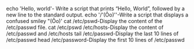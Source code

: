 echo 'Hello, world'- Write a script that prints “Hello, World”, followed by a new line to the standard output.
echo '/'(Ôo)''-Write a script that displays a confused smiley "(Ôo)'
cat /etc/pswd-Display the content of the /etc/passwd file.
cat /etc/pswd /etc/hosts-Display the content of /etc/passwd and /etc/hosts
tail /etc/passwd-Display the last 10 lines of /etc/passwd
head /etc/password-Display the first 10 lines of /etc/passwd 
